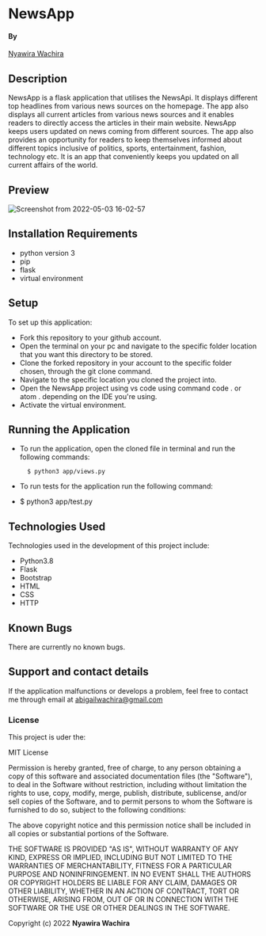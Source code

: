 # NewsApp

#### By

[Nyawira Wachira](https://github.com/Nyawira-Wachira)

## Description

NewsApp is a flask application that utilises the NewsApi. It displays different top headlines from various news sources on the homepage.
The app also displays all current articles from various news sources and it enables readers to directly access the articles in their main website.
NewsApp keeps users updated on news coming from different sources. The app also provides an opportunity for readers to keep themselves informed about different topics inclusive of politics, sports, entertainment, fashion, technology etc. It is an app that conveniently keeps you updated on all current affairs of the world.

## Preview 

![Screenshot from 2022-05-03 16-02-57](https://user-images.githubusercontent.com/100156865/166458952-aecada5c-965a-4d69-9f1c-ba09d0e0193e.png)



## Installation Requirements
* python version 3 
* pip
* flask
* virtual environment

## Setup
  To set up this application:
* Fork this repository to your github account.
* Open the terminal on your pc and navigate to the specific folder location that you want this directory to be stored.
* Clone the forked repository in your account to the specific folder chosen, through the git clone command.
* Navigate to the specific location you cloned the project into.
* Open the NewsApp project using vs code using command code . or atom . depending on the IDE you're using.
* Activate the virtual environment.

## Running the Application
* To run the application, open the cloned file in terminal and run the following commands:

        $ python3 app/views.py
        

* To run tests for the application run the following command:
*  $ python3 app/test.py

## Technologies Used
Technologies used in the development of this project include:

* Python3.8
* Flask
* Bootstrap
* HTML
* CSS
* HTTP

## Known Bugs
There are currently no known bugs.

## Support and contact details
If the application malfunctions or develops a problem, feel free to contact me through email at abigailwachira@gmail.com

### License

This project is uder the:

MIT License

Permission is hereby granted, free of charge, to any person obtaining a copy
of this software and associated documentation files (the "Software"), to deal
in the Software without restriction, including without limitation the rights
to use, copy, modify, merge, publish, distribute, sublicense, and/or sell
copies of the Software, and to permit persons to whom the Software is
furnished to do so, subject to the following conditions:

The above copyright notice and this permission notice shall be included in all
copies or substantial portions of the Software.

THE SOFTWARE IS PROVIDED "AS IS", WITHOUT WARRANTY OF ANY KIND, EXPRESS OR
IMPLIED, INCLUDING BUT NOT LIMITED TO THE WARRANTIES OF MERCHANTABILITY,
FITNESS FOR A PARTICULAR PURPOSE AND NONINFRINGEMENT. IN NO EVENT SHALL THE
AUTHORS OR COPYRIGHT HOLDERS BE LIABLE FOR ANY CLAIM, DAMAGES OR OTHER
LIABILITY, WHETHER IN AN ACTION OF CONTRACT, TORT OR OTHERWISE, ARISING FROM,
OUT OF OR IN CONNECTION WITH THE SOFTWARE OR THE USE OR OTHER DEALINGS IN THE
SOFTWARE.


Copyright (c) 2022 **Nyawira Wachira**
